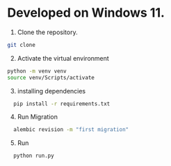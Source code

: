 # Developed on Windows 11.

1. Clone the repository.
```sh
git clone 
```
2. Activate the virtual environment
```sh
python -m venv venv
source venv/Scripts/activate
```
3. installing dependencies
```sh
  pip install -r requirements.txt
```
4. Run Migration
```sh
  alembic revision -m "first migration"
```
5. Run 
```sh
  python run.py
```

